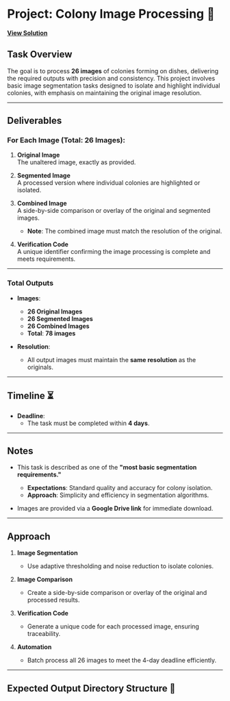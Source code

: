 # Project: Colony Image Processing 🚀  
**[View Solution](https://github.com/colony-vision/solution.md)**

## Task Overview  
The goal is to process **26 images** of colonies forming on dishes, delivering the required outputs with precision and consistency. This project involves basic image segmentation tasks designed to isolate and highlight individual colonies, with emphasis on maintaining the original image resolution.

---

## Deliverables  

### For Each Image (Total: 26 Images):  

1. **Original Image**  
   The unaltered image, exactly as provided.  

2. **Segmented Image**  
   A processed version where individual colonies are highlighted or isolated.  

3. **Combined Image**  
   A side-by-side comparison or overlay of the original and segmented images.  
   - **Note**: The combined image must match the resolution of the original.  

4. **Verification Code**  
   A unique identifier confirming the image processing is complete and meets requirements.  

---

### Total Outputs  

- **Images**:  
  - **26 Original Images**  
  - **26 Segmented Images**  
  - **26 Combined Images**  
  - **Total**: **78 images**  

- **Resolution**:  
  - All output images must maintain the **same resolution** as the originals.  

---

## Timeline ⏳  

- **Deadline**:  
  - The task must be completed within **4 days**.  

---

## Notes  

- This task is described as one of the **"most basic segmentation requirements."**  
  - **Expectations**: Standard quality and accuracy for colony isolation.  
  - **Approach**: Simplicity and efficiency in segmentation algorithms.  

- Images are provided via a **Google Drive link** for immediate download.  

---

## Approach  

1. **Image Segmentation**  
   - Use adaptive thresholding and noise reduction to isolate colonies.  

2. **Image Comparison**  
   - Create a side-by-side comparison or overlay of the original and processed results.  

3. **Verification Code**  
   - Generate a unique code for each processed image, ensuring traceability.  

4. **Automation**  
   - Batch process all 26 images to meet the 4-day deadline efficiently.  

---

## Expected Output Directory Structure 📂  

